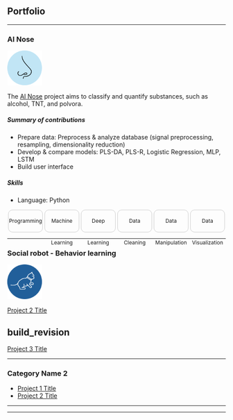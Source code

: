 ## Portfolio

---

### AI Nose
<img src="images/nose_draw.svg?raw=true" width="80" height="80"/>

The [AI Nose](sample_page.md) project aims to classify and quantify substances, such as alcohol, TNT, and polvora.

##### Summary of contributions
- Prepare data: Preprocess & analyze database (signal preprocessing, resampling, dimensionality reduction)
- Develop & compare models: PLS-DA, PLS-R, Logistic Regression, MLP, LSTM
- Build user interface

##### Skills
- Language: Python

<div class="container" style="display: flex;">

  <div class="item" style="
    font-size: 12px;
    height: 50px;
    width: 50%; /* Ensures equal width for both divs */
    text-align: center;
    line-height: 50px; /* Optional for single-line text centering */
    border-radius: 10px; /* Rounded corners */
    border: 1px solid #ccc; /* Optional for visual distinction */
    margin: 0 2px">
    Programming
  </div>

  <div class="item" style="
    font-size: 12px;
    height: 50px;
    width: 50%; /* Ensures equal width for both divs */
    text-align: center;
    line-height: 50px; /* Optional for single-line text centering */
    border-radius: 10px; /* Rounded corners */
    border: 1px solid #ccc; /* Optional for visual distinction */
    margin: 0 2px">
    Machine Learning
  </div>

  <div class="item" style="
    font-size: 12px;
    height: 50px;
    width: 50%; /* Ensures equal width for both divs */
    text-align: center;
    line-height: 50px; /* Optional for single-line text centering */
    border-radius: 10px; /* Rounded corners */
    border: 1px solid #ccc; /* Optional for visual distinction */
    margin: 0 2px">
    Deep Learning
  </div>

  <div class="item" style="
    font-size: 12px;
    height: 50px;
    width: 50%; /* Ensures equal width for both divs */
    text-align: center;
    line-height: 50px; /* Optional for single-line text centering */
    border-radius: 10px; /* Rounded corners */
    border: 1px solid #ccc; /* Optional for visual distinction */
    margin: 0 2px">
    Data Cleaning
  </div>

  <div class="item" style="
    font-size: 12px;
    height: 50px;
    width: 50%; /* Ensures equal width for both divs */
    text-align: center;
    line-height: 50px; /* Optional for single-line text centering */
    border-radius: 10px; /* Rounded corners */
    border: 1px solid #ccc; /* Optional for visual distinction */
    margin: 0 2px">
    Data Manipulation 
  </div>


  <div class="item" style="  
    font-size: 12px;
    height: 50px;
    width: 50%; /* Ensures equal width for both divs */
    text-align: center;
    line-height: 50px; /* Optional for single-line text centering */
    border-radius: 10px; /* Rounded corners */
    border: 1px solid #ccc; /* Optional for visual distinction */
    margin: 0 2px">
    Data Visualization
  </div>
</div>




---
### Social robot - Behavior learning
<img src="images/cat_draw.svg?raw=true" width="80" height="80"/>

[Project 2 Title](/pdf/sample_presentation.pdf)

build_revision
---
[Project 3 Title](http://example.com/)


---

### Category Name 2

- [Project 1 Title](http://example.com/)
- [Project 2 Title](http://example.com/)


---




---
<!-- Remove above link if you don't want to attibute -->
